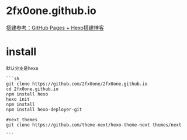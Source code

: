 # 2fx0one.github.io
[搭建参考：GitHub Pages + Hexo搭建博客](http://panjiachen.github.io/vue-element-admin)

# install
    默认分支是hexo
    
    ```sh
    git clone https://github.com/2fx0one/2fx0one.github.io
    cd 2fx0one.github.io
    npm install hexo
    hexo init
    npm install
    npm install hexo-deployer-git

    #next themes
    git clone https://github.com/theme-next/hexo-theme-next themes/next
    
    ```

